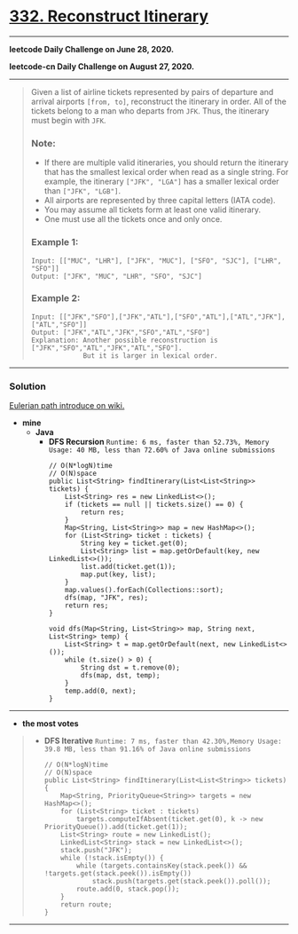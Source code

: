 # [332. Reconstruct Itinerary](https://leetcode.com/problems/reconstruct-itinerary/)

---

**leetcode Daily Challenge on June 28, 2020.**

**leetcode-cn Daily Challenge on August 27, 2020.**

---

> Given a list of airline tickets represented by pairs of departure and arrival airports `[from, to]`, reconstruct the itinerary in order. All of the tickets belong to a man who departs from `JFK`. Thus, the itinerary must begin with `JFK`.
>
> ### Note:
> * If there are multiple valid itineraries, you should return the itinerary that has the smallest lexical order when read as a single string. For example, the itinerary `["JFK", "LGA"]` has a smaller lexical order than `["JFK", "LGB"]`.
> * All airports are represented by three capital letters (IATA code).
> * You may assume all tickets form at least one valid itinerary.
> * One must use all the tickets once and only once.
>
> ### Example 1:
> ```
> Input: [["MUC", "LHR"], ["JFK", "MUC"], ["SFO", "SJC"], ["LHR", "SFO"]]
> Output: ["JFK", "MUC", "LHR", "SFO", "SJC"]
> ```
>
> ### Example 2:
> ```
> Input: [["JFK","SFO"],["JFK","ATL"],["SFO","ATL"],["ATL","JFK"],["ATL","SFO"]]
> Output: ["JFK","ATL","JFK","SFO","ATL","SFO"]
> Explanation: Another possible reconstruction is ["JFK","SFO","ATL","JFK","ATL","SFO"].
>              But it is larger in lexical order.
> ```

---


### Solution

[Eulerian path introduce on wiki.](https://en.wikipedia.org/wiki/Eulerian_path)

* **mine**
  * **Java**
    * **DFS Recursion** `Runtime: 6 ms, faster than 52.73%, Memory Usage: 40 MB, less than 72.60% of Java online submissions`
      ```
      // O(N*logN)time 
      // O(N)space
      public List<String> findItinerary(List<List<String>> tickets) {
          List<String> res = new LinkedList<>();
          if (tickets == null || tickets.size() == 0) {
              return res;
          }
          Map<String, List<String>> map = new HashMap<>();
          for (List<String> ticket : tickets) {
              String key = ticket.get(0);
              List<String> list = map.getOrDefault(key, new LinkedList<>());
              list.add(ticket.get(1));
              map.put(key, list);
          }
          map.values().forEach(Collections::sort);
          dfs(map, "JFK", res);
          return res;
      }

      void dfs(Map<String, List<String>> map, String next, List<String> temp) {
          List<String> t = map.getOrDefault(next, new LinkedList<>());
          while (t.size() > 0) {
              String dst = t.remove(0);
              dfs(map, dst, temp);
          }
          temp.add(0, next);
      }
      ```
  
  
  
---

* **the most votes**
>  * **DFS Iterative** `Runtime: 7 ms, faster than 42.30%,Memory Usage: 39.8 MB, less than 91.16% of Java online submissions`
>    ```
>    // O(N*logN)time 
>    // O(N)space
>    public List<String> findItinerary(List<List<String>> tickets) {
>        Map<String, PriorityQueue<String>> targets = new HashMap<>();
>        for (List<String> ticket : tickets)
>            targets.computeIfAbsent(ticket.get(0), k -> new PriorityQueue()).add(ticket.get(1));
>        List<String> route = new LinkedList();
>        LinkedList<String> stack = new LinkedList<>();
>        stack.push("JFK");
>        while (!stack.isEmpty()) {
>            while (targets.containsKey(stack.peek()) && !targets.get(stack.peek()).isEmpty())
>                stack.push(targets.get(stack.peek()).poll());
>            route.add(0, stack.pop());
>        }
>        return route;
>    }
>    ```
    
    
---
